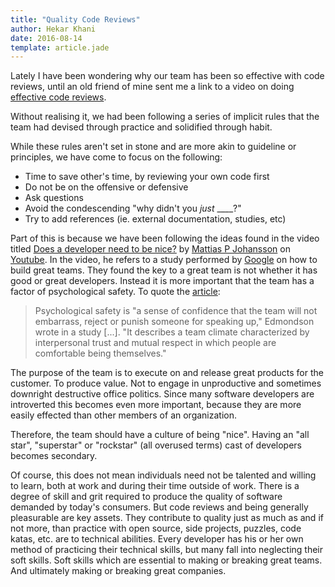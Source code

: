 ```yaml
---
title: "Quality Code Reviews"
author: Hekar Khani
date: 2016-08-14
template: article.jade
---
```


Lately I have been wondering why our team has been so effective with code reviews, until
an old friend of mine sent me a link to a video on doing [effective code reviews](https://www.youtube.com/watch?v=PJjmw9TRB7s).

Without realising it, we had been following a series of implicit rules that the
team had devised through practice and solidified through habit.

<span class="more"></span>

While these rules aren't set in stone and are more akin to guideline or principles,
we have come to focus on the following:
* Time to save other's time, by reviewing your own code first
* Do not be on the offensive or defensive
* Ask questions
* Avoid the condescending "why didn't you _just_ \_\_\_\_?"
* Try to add references (ie. external documentation, studies, etc)

Part of this is because we have been following the ideas found in the video
titled [Does a developer need to be nice?](https://www.youtube.com/watch?v=J9OpTNk0hYc) by [Mattias P Johansson](https://twitter.com/mpjme) on [Youtube](https://www.youtube.com/). In the video, he refers to a study
performed by [Google](http://www.nytimes.com/2016/02/28/magazine/what-google-learned-from-its-quest-to-build-the-perfect-team.html) on how to build great teams. They found the key to a great
team is not whether it has good or great developers. Instead it is more important that the team has a factor of psychological safety. To quote the [article](http://www.nytimes.com/2016/02/28/magazine/what-google-learned-from-its-quest-to-build-the-perfect-team.html):


> Psychological safety is "a sense of confidence that the team will not embarrass, reject or punish someone for speaking up," Edmondson wrote in a study [...]. "It describes a team climate characterized by interpersonal trust and mutual respect in which people are comfortable being themselves."

The purpose of the team is
to execute on and release great products for the customer. To produce value.
Not to engage in unproductive and sometimes downright destructive office politics. Since many software developers are introverted this becomes even more important, because they are more easily effected than other members of an organization.

Therefore, the team should have a culture of being "nice". Having an "all star", "superstar" or "rockstar" (all overused terms) cast of developers becomes secondary.

Of course, this does not mean individuals need not be talented and willing to learn, both at work and
during their time outside of work. There is a degree of skill and grit required to produce the quality of software demanded by today's consumers. But code reviews and being generally pleasurable are
key assets. They contribute to quality just as much as and if not more, than practice with open source, side projects, puzzles, code katas,
etc. are to technical abilities. Every developer has his or her own method
of practicing their technical skills, but many fall into neglecting their soft skills.
Soft skills which are essential to making or breaking great teams. And ultimately making or breaking great companies.
